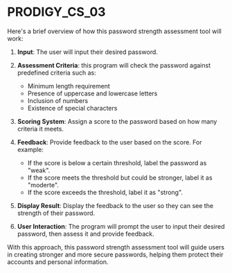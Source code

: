 # PRODIGY_CS_03
Here's a brief overview of how this password strength assessment tool will work:

1. **Input**: The user will input their desired password.

2. **Assessment Criteria**: this program will check the password against predefined criteria such as:
   - Minimum length requirement
   - Presence of uppercase and lowercase letters
   - Inclusion of numbers
   - Existence of special characters

3. **Scoring System**: Assign a score to the password based on how many criteria it meets.

4. **Feedback**: Provide feedback to the user based on the score. For example:
   - If the score is below a certain threshold, label the password as "weak".
   - If the score meets the threshold but could be stronger, label it as "moderte".
   - If the score exceeds the threshold, label it as "strong".

5. **Display Result**: Display the feedback to the user so they can see the strength of their password.

6. **User Interaction**: The program will prompt the user to input their desired password, then assess it and provide feedback.


With this approach, this password strength assessment tool will guide users in creating stronger and more secure passwords, helping them protect their accounts and personal information.

